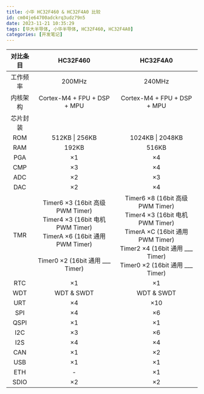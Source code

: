 ```yaml
---
title: 小华 HC32F460 & HC32F4A0 比较
id: cm04je64700adckrq3udz79n5
date: 2023-11-21 10:35:29
tags: [华大半导体, 小华半导体, HC32F460, HC32F4A0]
categories: [开发笔记]
---
```


| 对比条目 |                                                                      HC32F460                                                                       |                                                                                          HC32F4A0                                                                                          |
| :------: | :-------------------------------------------------------------------------------------------------------------------------------------------------: | :----------------------------------------------------------------------------------------------------------------------------------------------------------------------------------------: |
| 工作频率 |                                                                       200MHz                                                                        |                                                                                           240MHz                                                                                           |
| 内核架构 |                                                             Cortex-M4 + FPU + DSP + MPU                                                             |                                                                                Cortex-M4 + FPU + DSP + MPU                                                                                 |
| 芯片封装 |                                                                                                                                                     |                                                                                                                                                                                            |
|   ROM    |                                                                   512KB \| 256KB                                                                    |                                                                                      1024KB \| 2048KB                                                                                      |
|   RAM    |                                                                        192KB                                                                        |                                                                                           516KB                                                                                            |
|   PGA    |                                                                         ×1                                                                          |                                                                                             ×4                                                                                             |
|   CMP    |                                                                         ×3                                                                          |                                                                                             ×4                                                                                             |
|   ADC    |                                                                         ×2                                                                          |                                                                                             ×3                                                                                             |
|   DAC    |                                                                         ×2                                                                          |                                                                                             ×4                                                                                             |
|   TMR    | Timer6 ×3 (16bit 高级 PWM Timer)<br>Timer4 ×3 (16bit 电机 PWM Timer)<br>TimerA ×6 (16bit 通用 PWM Timer)<br><br>Timer0 ×2 (16bit 通用 \_\_\_ Timer) | Timer6  ×8 (16bit 高级 PWM Timer)<br>Timer4  ×3 (16bit 电机 PWM Timer)<br>TimerA ×C (16bit 通用 PWM Timer)<br>Timer2  ×4 (16bit 通用 \_\_\_ Timer)<br>Timer0  ×2 (16bit 通用 \_\_\_ Timer) |
|   RTC    |                                                                         ×1                                                                          |                                                                                             ×1                                                                                             |
|   WDT    |                                                                     WDT & SWDT                                                                      |                                                                                         WDT & SWDT                                                                                         |
|   URT    |                                                                         ×4                                                                          |                                                                                            ×10                                                                                             |
|   SPI    |                                                                         ×4                                                                          |                                                                                             ×6                                                                                             |
|   QSPI   |                                                                         ×1                                                                          |                                                                                             ×1                                                                                             |
|   I2C    |                                                                         ×3                                                                          |                                                                                             ×6                                                                                             |
|   I2S    |                                                                         ×4                                                                          |                                                                                             ×4                                                                                             |
|   CAN    |                                                                         ×1                                                                          |                                                                                             ×2                                                                                             |
|   USB    |                                                                         ×1                                                                          |                                                                                             ×1                                                                                             |
|   ETH    |                                                                          -                                                                          |                                                                                             ×1                                                                                             |
|   SDIO   |                                                                         ×2                                                                          |                                                                                             ×2                                                                                             |
